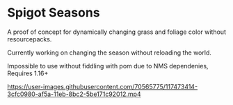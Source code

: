 # Spigot Seasons
A proof of concept for dynamically changing grass and foliage color without resourcepacks.

Currently working on changing the season without reloading the world.

Impossible to use without fiddling with pom due to NMS dependenies, Requires 1.16+

https://user-images.githubusercontent.com/70565775/117473414-3cfc0980-af5a-11eb-8bc2-5be171c92012.mp4
